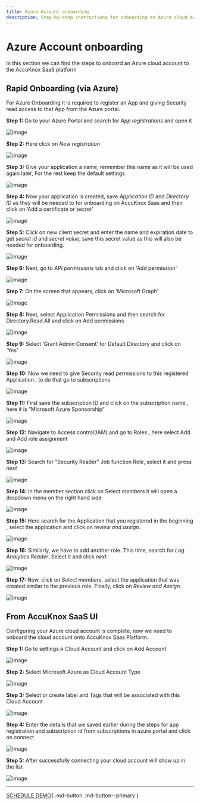 ```yaml
---
title: Azure Account onboarding
description: Step-by-step instructions for onboarding an Azure cloud account to AccuKnox SaaS for automated security management.
---
```


# Azure Account onboarding

In this section we can find the steps to onboard an Azure cloud account to the AccuKnox SaaS platform

## **Rapid Onboarding (via Azure)**

For Azure Onboarding it is required to register an App and giving Security read access to that App from the Azure portal.

**Step 1:** Go to your Azure Portal and search for *App registrations* and open it

![image](images/azure1.png)

**Step 2:** Here click on *New registration*

![image](images/azure2.png)

**Step 3:** Give your application a name, remember this name as it will be used again later, For the rest keep the default settings

![image](images/azure3.png)

**Step 4:** Now your application is created,  save *Application ID* and *Directory ID* as they will be needed to for onboarding on AccuKnox Saas and then click on ‘Add a certificate or secret’

![image](images/azure4.png)

**Step 5:** Click on new client secret and enter the name and expiration date to get *secret id* and *secret value*, save this secret value as this will also be needed for onboarding.

![image](images/azure5.png)

**Step 6:** Next, go to *API permissions* tab and click on 'Add  permission'

![image](images/azure5-0.png)

**Step 7:** On the screen that appears, click on 'Microsoft Graph'

![image](images/azure5-1.png)

**Step 8:** Next, select Application Permissions and then search for Directory.Read.All and click on Add permissions

![image](images/azure5-2.png)

**Step 9:** Select ‘Grant Admin Consent’ for Default Directory and click on ‘Yes’

![image](images/azure5-3.png)

**Step 10:** Now we need to give Security read permissions to this registered Application , to do that go to subscriptions

![image](images/azure6.png)

**Step 11:** First save the subscription ID and click on the subscription name , here it is “Microsoft Azure Sponsorship“

![image](images/azure7.png)

**Step 12:** Navigate to Access control(IAM) and go to Roles , here select Add and Add role assignment

![image](images/azure8.png)

**Step 13:** Search for “Security Reader” Job function Role, select it and press *next*

![image](images/azure9.png)

**Step 14:** In the member section click on Select *members* it will open a dropdown menu on the right hand side

![image](images/azure10.png)

**Step 15:** Here search for the Application that you registered in the beginning , select the application and click on *review and assign*.

![image](images/azure11.png)

**Step 16:** Similarly, we have to add another role. This time, search for *Log Analytics Reader*. Select it and click *next*

![image](images/azure11-0.png)

**Step 17:** Now, click on *Select members*, select the application that was created similar to the previous role. Finally, click on *Review and Assign*.

![image](images/azure11-1.png)

## **From AccuKnox SaaS UI**

Configuring your Azure cloud account is complete, now we need to onboard the cloud account onto AccuKnox Saas Platform.

**Step 1:** Go to settings→ Cloud Account and click on Add Account

![image](images/azure12.png)

**Step 2:** Select Microsoft Azure as Cloud Account Type

![image](images/azure13.png)

**Step 3:** Select or create label and Tags that will be associated with this Cloud Account

![image](images/azure14.png)

**Step 4:** Enter the details that we saved earlier during the steps for app registration and subscription id from subscriptions in azure portal and click on connect

![image](images/azure15.png)

**Step 5:** After successfully connecting your cloud account will show up in the list

![image](images/azure16.png)

- - -
[SCHEDULE DEMO](https://www.accuknox.com/contact-us){ .md-button .md-button--primary }
